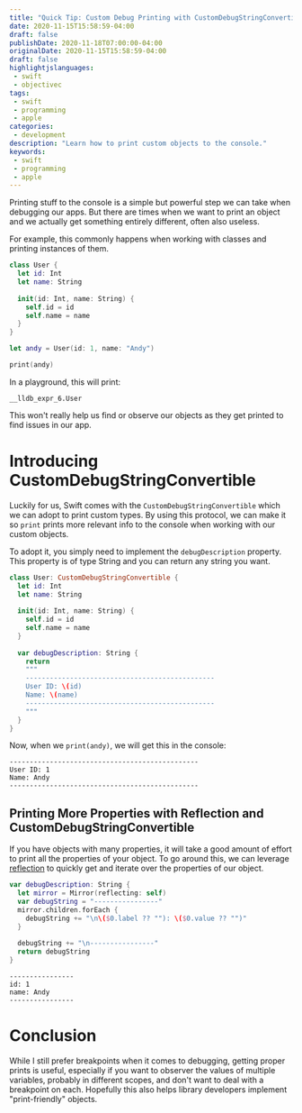 ```yaml
---
title: "Quick Tip: Custom Debug Printing with CustomDebugStringConvertible in Swift"
date: 2020-11-15T15:58:59-04:00
draft: false
publishDate: 2020-11-18T07:00:00-04:00
originalDate: 2020-11-15T15:58:59-04:00
draft: false
highlightjslanguages:
 - swift
 - objectivec
tags:
 - swift
 - programming
 - apple
categories:
 - development
description: "Learn how to print custom objects to the console."
keywords:
 - swift
 - programming
 - apple
---
```


Printing stuff to the console is a simple but powerful step we can take when debugging our apps. But there are times when we want to print an object and we actually get something entirely different, often also useless.

For example, this commonly happens when working with classes and printing instances of them.

```swift
class User {
  let id: Int
  let name: String
  
  init(id: Int, name: String) {
    self.id = id
    self.name = name
  }
}

let andy = User(id: 1, name: "Andy")

print(andy)
```

In a playground, this will print:

```text
__lldb_expr_6.User
```

This won't really help us find or observe our objects as they get printed to find issues in our app.

# Introducing CustomDebugStringConvertible

Luckily for us, Swift comes with the `CustomDebugStringConvertible` which we can adopt to print custom types. By using this protocol, we can make it so `print` prints more relevant info to the console when working with our custom objects.

To adopt it, you simply need to implement the `debugDescription` property. This property is of type String and you can return any string you want.

```swift
class User: CustomDebugStringConvertible {
  let id: Int
  let name: String
  
  init(id: Int, name: String) {
    self.id = id
    self.name = name
  }
  
  var debugDescription: String {
    return
    """
    -----------------------------------------------
    User ID: \(id)
    Name: \(name)
    -----------------------------------------------
    """
  }
}
```

Now, when we `print(andy)`, we will get this in the console:

```text
-----------------------------------------------
User ID: 1
Name: Andy
-----------------------------------------------
```

## Printing More Properties with Reflection and CustomDebugStringConvertible

If you have objects with many properties, it will take a good amount of effort to print all the properties of your object. To go around this, we can leverage [reflection](https://www.andyibanez.com/posts/quick-introduction-reflection-swift/) to quickly get and iterate over the properties of our object.

```swift
var debugDescription: String {
  let mirror = Mirror(reflecting: self)
  var debugString = "----------------"
  mirror.children.forEach {
    debugString += "\n\($0.label ?? ""): \($0.value ?? "")"
  }
  
  debugString += "\n----------------"
  return debugString
}
```

```text
----------------
id: 1
name: Andy
----------------
```

# Conclusion

While I still prefer breakpoints when it comes to debugging, getting proper prints is useful, especially if you want to observer the values of multiple variables, probably in different scopes, and don't want to deal with a breakpoint on each. Hopefully this also helps library developers implement "print-friendly" objects.

